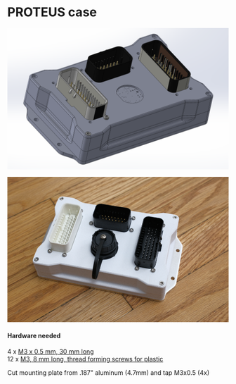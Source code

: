 # PROTEUS case 

![Proteus](image.png)

![Proteus](proteus_case.png)



#### Hardware needed
4 x [M3 x 0.5 mm, 30 mm long](https://www.mcmaster.com/91292A022/)\
12 x [M3, 8 mm long, thread forming screws for plastic](https://www.mcmaster.com/96817A908/)

Cut mounting plate from .187" aluminum (4.7mm) and tap M3x0.5 (4x)